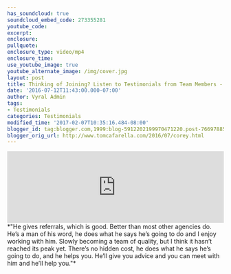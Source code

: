 ```yaml
---
has_soundcloud: true
soundcloud_embed_code: 273355281
youtube_code:
excerpt:
enclosure:
pullquote:
enclosure_type: video/mp4
enclosure_time:
use_youtube_image: true
youtube_alternate_image: /img/cover.jpg
layout: post
title: Thinking of Joining? Listen to Testimonials from Team Members - Corey
date: '2016-07-12T11:43:00.000-07:00'
author: Vyral Admin
tags:
- Testimonials
categories: Testimonials
modified_time: '2017-02-07T10:35:16.484-08:00'
blogger_id: tag:blogger.com,1999:blog-5912202199970471220.post-7669788510546188470
blogger_orig_url: http://www.tomcafarella.com/2016/07/corey.html
---
```

<iframe width="100%" height="166" scrolling="no" frameborder="no" src="https://w.soundcloud.com/player/?url=https%3A//api.soundcloud.com/tracks/273355281&amp;color=ff5500"></iframe>
*"He gives referrals, which is good. Better than most other agencies do. He’s a man of his word, he does what he says he’s going to do and I enjoy working with him. Slowly becoming a team of quality, but I think it hasn’t reached its peak yet. There’s no hidden cost, he does what he says he’s going to do, and he helps you. He’ll give you advice and you can meet with him and he’ll help you."*

